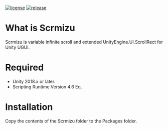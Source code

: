 [![license](https://img.shields.io/github/license/ToshikiImagawa/Variable-infinite-scroll?style=flat-square)](https://github.com/ToshikiImagawa/Variable-infinite-scroll/blob/master/LICENSE.md)
[![release](https://img.shields.io/github/release/ToshikiImagawa/Variable-infinite-scroll?style=flat-square)](https://github.com/ToshikiImagawa/Variable-infinite-scroll/releases)

# What is Scrmizu
Scrmizu is variable infinite scroll and extended UnityEngine.UI.ScrollRect for Unity UGUI.

# Required
- Unity 2018.x or later.
- Scripting Runtime Version 4.6 Eq.

# Installation
Copy the contents of the Scrmizu folder to the Packages folder.

